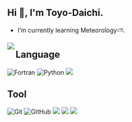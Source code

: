 <!--
**Toyo-Daichi/Toyo-Daichi** is a ✨ _special_ ✨ repository because its `README.md` (this file) appears on your GitHub profile.
-->

## Hi 👋, I'm Toyo-Daichi.
- I’m currently learning Meteorology⛅️.

<a href="https://github.com/anuraghazra/github-readme-stats">
  <img align="left" src="https://github-readme-stats.vercel.app/api?username=Toyo-Daichi&count_private=true&theme=default&show_icons=true&count_private=true" />
</a>

## Language
![Fortran](https://img.shields.io/badge/-Fortran-black?logo=Fortran)
![Python](https://img.shields.io/badge/-Python-black?logo=Python)
<img src="https://img.shields.io/badge/-Bash-black.svg?logo=GNU%20Bash&style=plastic">

## Tool
![Git](https://img.shields.io/badge/-Git-black?logo=Git)
![GitHub](https://img.shields.io/badge/-GitHub-black?logo=GitHub)
<img src="https://img.shields.io/badge/-Visual%20Studio%20Code-black.svg?logo=Visual%20studio%20Code&style=plastic">
<img src="https://img.shields.io/badge/-Vim-black.svg?logo=Vim&style=plastic">
<img src="https://img.shields.io/badge/-Sublime-black.svg?logo=Sublime%20Text&style=plastic">

<!--
<a href="https://github.com/anuraghazra/github-readme-stats">
  <img align="left" src="https://github-readme-stats.vercel.app/api/top-langs/?username=Toyo-Daichi&theme=default&show_icons=true&count_private=true" />
</a>
-->
